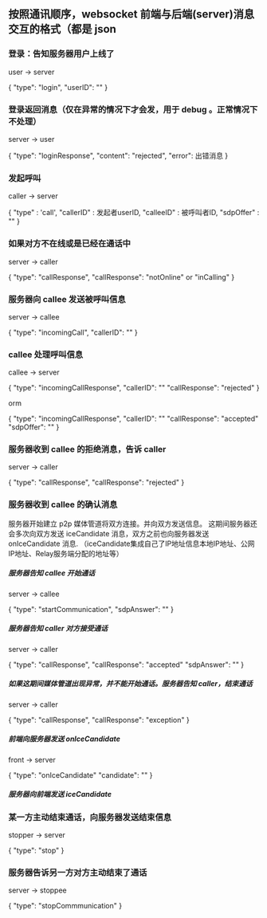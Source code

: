 ## 按照通讯顺序，websocket 前端与后端(server)消息交互的格式（都是 json

### 登录：告知服务器用户上线了

user -> server 

{
    "type": "login",
    "userID": ""
}


### 登录返回消息（仅在异常的情况下才会发，用于 debug 。正常情况下不处理）

server -> user

{
    "type": "loginResponse",
    "content": "rejected",
    "error": 出错消息
}

### 发起呼叫

caller -> server

{
    "type" : 'call',
    "callerID" : 发起者userID,
    "calleeID" : 被呼叫者ID,
    "sdpOffer" : ""
}

### 如果对方不在线或是已经在通话中

server -> caller

{
    "type": "callResponse",
    "callResponse": "notOnline" or "inCalling"
}

### 服务器向 callee 发送被呼叫信息

server -> callee

{
    "type": "incomingCall",
    "callerID": ""
}

### callee 处理呼叫信息

callee -> server

{
    "type": "incomingCallResponse",
    "callerID": ""
    "callResponse": "rejected"
}

orm

{
    "type": "incomingCallResponse",
    "callerID": ""
    "callResponse": "accepted"
    "sdpOffer": ""
}

### 服务器收到 callee 的拒绝消息，告诉 caller
server -> caller

{
    "type": "callResponse",
    "callResponse": "rejected"
}

### 服务器收到 callee 的确认消息

服务器开始建立 p2p 媒体管道将双方连接。并向双方发送信息。
这期间服务器还会多次向双方发送 iceCandidate 消息，双方之前也向服务器发送 onIceCandidate 消息.
（iceCandidate集成自己了IP地址信息本地IP地址、公网IP地址、Relay服务端分配的地址等）

##### 服务器告知 callee 开始通话
server -> callee

{
    "type": "startCommunication",
    "sdpAnswer": ""
}

##### 服务器告知 caller 对方接受通话
server -> caller

{
    "type": "callResponse",
    "callResponse": "accepted"
    "sdpAnswer": ""
}

 ##### 如果这期间媒体管道出现异常，并不能开始通话。服务器告知 caller，结束通话
 server -> caller

 {
    "type": "callResponse",
    "callResponse": "exception"
}

##### 前端向服务器发送 onIceCandidate
front -> server

{
    "type": "onIceCandidate"
    "candidate": ""
}

##### 服务器向前端发送 iceCandidate


### 某一方主动结束通话，向服务器发送结束信息
stopper -> server

{
    "type": "stop"
}

### 服务器告诉另一方对方主动结束了通话

server -> stoppee

{
    "type": "stopCommmunication"
}
